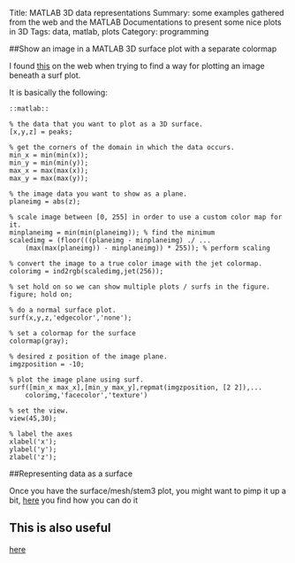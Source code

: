 Title: MATLAB 3D data representations
Summary: some examples gathered from the web and the MATLAB Documentations to present some nice plots in 3D
Tags: data, matlab, plots
Category: programming

##Show an image in a MATLAB 3D surface plot with a separate colormap

I found [this][] on the web when trying to find a way for plotting an image beneath a surf plot.

It is basically the following:

	::matlab::
	
	% the data that you want to plot as a 3D surface.
	[x,y,z] = peaks;

	% get the corners of the domain in which the data occurs.
	min_x = min(min(x));
	min_y = min(min(y));
	max_x = max(max(x));
	max_y = max(max(y));

	% the image data you want to show as a plane.
	planeimg = abs(z);

	% scale image between [0, 255] in order to use a custom color map for it.
	minplaneimg = min(min(planeimg)); % find the minimum
	scaledimg = (floor(((planeimg - minplaneimg) ./ ...
	    (max(max(planeimg)) - minplaneimg)) * 255)); % perform scaling

	% convert the image to a true color image with the jet colormap.
	colorimg = ind2rgb(scaledimg,jet(256));

	% set hold on so we can show multiple plots / surfs in the figure.
	figure; hold on;

	% do a normal surface plot.
	surf(x,y,z,'edgecolor','none');

	% set a colormap for the surface
	colormap(gray);

	% desired z position of the image plane.
	imgzposition = -10;

	% plot the image plane using surf.
	surf([min_x max_x],[min_y max_y],repmat(imgzposition, [2 2]),...
	    colorimg,'facecolor','texture')

	% set the view.
	view(45,30);

	% label the axes
	xlabel('x');
	ylabel('y');
	zlabel('z');





##Representing data as a surface

Once you have the surface/mesh/stem3 plot, you might want to pimp it up a bit, [here][] you find how you can do it

## This is also useful

[here](http://www.mathworks.nl/help/matlab/math/interpolating-gridded-data.html)







[this]: (http://www.peteryu.ca/tutorials/matlab/image_in_3d_surface_plot_with_multiple_colormaps) 
[here]: http://www.mathworks.nl/help/matlab/visualize/representing-a-matrix-as-a-surface.html